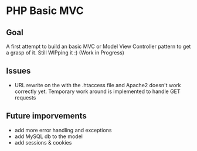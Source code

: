 # PHP Basic MVC

## Goal
A first attempt to build an basic MVC or Model View Controller pattern to get a grasp of it. 
Still WIPping it :) (Work in Progress)


## Issues
* URL rewrite on the with the .htaccess file and Apache2 doesn't work correctly yet. Temporary work around is implemented to handle GET requests


## Future imporvements
* add more error handling and exceptions
* add MySQL db to the model
* add sessions & cookies